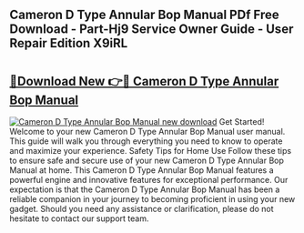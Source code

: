 ## Cameron D Type Annular Bop Manual PDf Free Download - Part-Hj9 Service Owner Guide - User Repair Edition X9iRL

# <h2><a href="http://bc60898.oget.top/?id=Cameron+D+Type+Annular+Bop+Manual">🔗Download New 👉🔴 Cameron D Type Annular Bop Manual</a></h2>

[![Cameron D Type Annular Bop Manual new download](https://i.imgur.com/5g1atiW.png)](http://bc60898.oget.top/?id=Cameron+D+Type+Annular+Bop+Manual)
Get Started! Welcome to your new Cameron D Type Annular Bop Manual user manual. This guide will walk you through everything you need to know to operate and maximize your experience. Safety Tips for Home Use Follow these tips to ensure safe and secure use of your new Cameron D Type Annular Bop Manual at home. This Cameron D Type Annular Bop Manual features a powerful engine and innovative features for exceptional performance. Our expectation is that the Cameron D Type Annular Bop Manual has been a reliable companion in your journey to becoming proficient in using your new gadget. Should you need any assistance or clarification, please do not hesitate to contact our support team.
